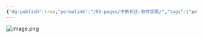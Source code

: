 ```yaml
---
{"dg-publish":true,"permalink":"/02-pages/中断判优-软件实现/","tags":["personal/blog","计算机组成原理","概念"]}
---
```


![image.png](https://yelanyanyu-img-bed.oss-cn-hangzhou.aliyuncs.com/img/blog/2024/07/20240712212803.png)
